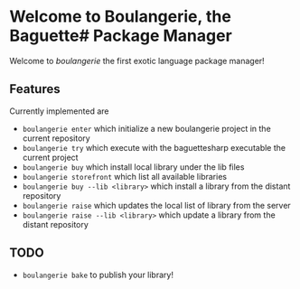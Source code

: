 # Welcome to Boulangerie, the Baguette# Package Manager
Welcome to *boulangerie* the first exotic language package manager!

## Features
Currently implemented are
* `boulangerie enter` which initialize a new boulangerie project in the current repository
* `boulangerie try` which execute with the baguettesharp executable the current project
* `boulangerie buy` which install local library under the lib files
* `boulangerie storefront` which list all available libraries
* `boulangerie buy --lib <library>` which install a library from the distant repository 
* `boulangerie raise` which updates the local list of library from the server
* `boulangerie raise --lib <library>` which update a library from the distant repository

## TODO
* `boulangerie bake` to publish your library!
